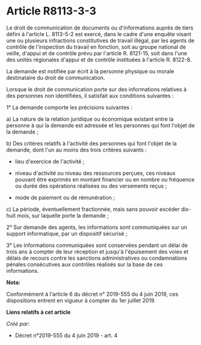 # Article R8113-3-3

Le droit de communication de documents ou d'informations auprès de tiers défini à l'article L. 8113-5-2 est exercé, dans le
cadre d'une enquête visant une ou plusieurs infractions constitutives de travail illégal, par les agents de contrôle de
l'inspection du travail en fonction, soit au groupe national de veille, d'appui et de contrôle prévu par l'article R.
8121-15, soit dans l'une des unités régionales d'appui et de contrôle instituées à l'article R. 8122-8.

La demande est notifiée par écrit à la personne physique ou morale destinataire du droit de communication.

Lorsque le droit de communication porte sur des informations relatives à des personnes non identifiées, il satisfait aux
conditions suivantes :

1° La demande comporte les précisions suivantes :

a) La nature de la relation juridique ou économique existant entre la personne à qui la demande est adressée et les personnes
qui font l'objet de la demande ;

b) Des critères relatifs à l'activité des personnes qui font l'objet de la demande, dont l'un au moins des trois critères
suivants :

- lieu d'exercice de l'activité ;

- niveau d'activité ou niveau des ressources perçues, ces niveaux pouvant être exprimés en montant financier ou en nombre ou
fréquence ou durée des opérations réalisées ou des versements reçus ;

- mode de paiement ou de rémunération ;

c) La période, éventuellement fractionnée, mais sans pouvoir excéder dix-huit mois, sur laquelle porte la demande ;

2° Sur demande des agents, les informations sont communiquées sur un support informatique, par un dispositif sécurisé ;

3° Les informations communiquées sont conservées pendant un délai de trois ans à compter de leur réception et jusqu'à
l'épuisement des voies et délais de recours contre les sanctions administratives ou condamnations pénales consécutives aux
contrôles réalisés sur la base de ces informations.

**Nota:**

Conformément à l'article 6 du décret n° 2019-555 du 4 juin 2019, ces dispositions entrent en vigueur à compter du 1er juillet
2019.

**Liens relatifs à cet article**

_Créé par_:

  - Décret n°2019-555 du 4 juin 2019 - art. 4
